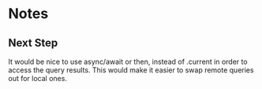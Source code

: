 # Notes

## Next Step

It would be nice to use async/await or then, instead of .current in order to access the query results. This would make it easier to swap remote queries out for local ones.
